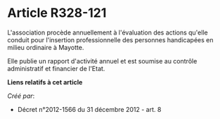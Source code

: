 # Article R328-121

L'association procède annuellement à l'évaluation des actions qu'elle conduit pour l'insertion professionnelle des personnes
handicapées en milieu ordinaire à Mayotte. 

Elle publie un rapport d'activité annuel et est soumise au contrôle administratif et financier de l'Etat.

**Liens relatifs à cet article**

_Créé par_:

  - Décret n°2012-1566 du 31 décembre 2012 - art. 8
